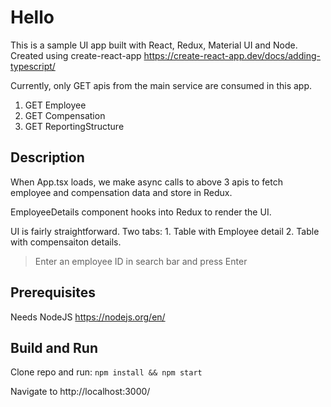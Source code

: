 # Hello
This is a sample UI app built with React, Redux, Material UI and Node. Created using create-react-app https://create-react-app.dev/docs/adding-typescript/

Currently, only GET apis from the main service are consumed in this app.

1. GET Employee
1. GET Compensation
1. GET ReportingStructure

## Description
When App.tsx loads, we make async calls to above 3 apis to fetch employee and compensation data and store in Redux.

EmployeeDetails component hooks into Redux to render the UI.

UI is fairly straightforward. Two tabs: 1. Table with Employee detail 2. Table with compensaiton details.

> Enter an employee ID in search bar and press Enter

## Prerequisites
Needs NodeJS https://nodejs.org/en/

## Build and Run 
Clone repo and run:
`npm install && npm start`

Navigate to http://localhost:3000/

